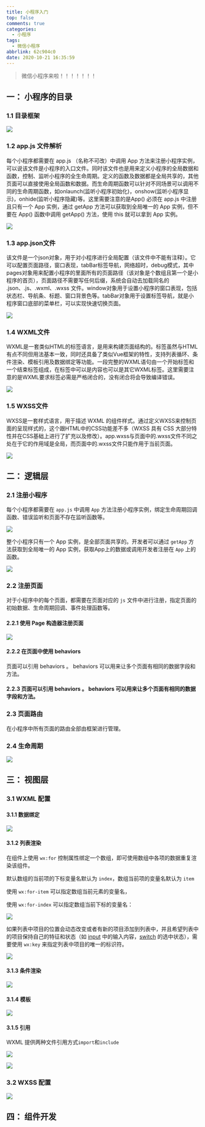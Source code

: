 ```yaml
---
title: 小程序入门
top: false
comments: true
categories:
  - 小程序
tags:
  - 微信小程序
abbrlink: 62c904c0
date: 2020-10-21 16:35:59
---
```


> 微信小程序来啦！！！！！！！

<!--more-->

## 一： 小程序的目录

### 1.1	目录框架

![](http://photo.jomeswang.top/20201021200018.png)

### 1.2	app.js 文件解析

每个小程序都需要在 app.js （名称不可改）中调用 App 方法来注册小程序实例，可以说该文件是小程序的入口文件。同时该文件也是用来定义小程序的全局数据和函数，控制、监听小程序的全生命周期。定义的函数及数据都是全局共享的，其他页面可以直接使用全局函数和数据。而生命周期函数可以针对不同场景可以调用不同的生命周期函数，如onlaunch(监听小程序初始化)，onshow(监听小程序显示)，onhide(监听小程序隐藏)等。这里需要注意的是App() 必须在 app.js 中注册且只有一个 App 实例，通过 getApp 方法可以获取到全局唯一的 App 实例，但不要在 App() 函数中调用 getApp() 方法，使用 this 就可以拿到 App 实例。

![](http://photo.jomeswang.top/20201021221855.png)

### 1.3  app.json文件

该文件是一个json对象，用于对小程序进行全局配置（该文件中不能有注释）。它可以配置页面路径，窗口表现，tabBar标签导航，网络超时，debug模式，其中pages对象用来配置小程序的里面所有的页面路径（该对象是个数组且第一个是小程序的首页），页面路径不需要写任何后缀，系统会自动去加载同名的 .json、.js、.wxml、.wxss 文件。window对象用于设置小程序的窗口表现，包括状态栏、导航条、标题、窗口背景色等。tabBar对象用于设置标签导航，就是小程序窗口底部的菜单栏，可以实现快速切换页面。

![](http://photo.jomeswang.top/20201021221955.png)

### 1.4 	WXML文件

WXML是一套类似HTML的标签语言，是用来构建页面结构的。标签虽然与HTML有点不同但用法基本一致，同时还具备了类似Vue框架的特性，支持列表循环、条件渲染、模板引用及数据绑定等功能。一段完整的WXML语句由一个开始标签和一个结束标签组成，在标签中可以是内容也可以是其它WXML标签。这里需要注意的是WXML要求标签必需是严格闭合的，没有闭合将会导致编译错误。

![](http://photo.jomeswang.top/20201021222052.png)



### 1.5 	WXSS文件

WXSS是一套样式语言，用于描述 WXML 的组件样式。通过定义WXSS来控制页面的呈现样式的，这个跟HTML中的CSS功能差不多（WXSS 具有 CSS 大部分特性并在CSS基础上进行了扩充以及修改）。app.wxss与页面中的.wxss文件不同之处在于它的作用域是全局，而页面中的.wxss文件只能作用于当前页面。

![](http://photo.jomeswang.top/20201021222124.png)



## 二： 逻辑层

### 2.1	注册小程序

每个小程序都需要在 `app.js` 中调用 `App` 方法注册小程序实例，绑定生命周期回调函数、错误监听和页面不存在监听函数等。

![](http://photo.jomeswang.top/20201021224257.png)

整个小程序只有一个 App 实例，是全部页面共享的。开发者可以通过 `getApp` 方法获取到全局唯一的 App 实例，获取App上的数据或调用开发者注册在 `App` 上的函数。

![](http://photo.jomeswang.top/20201021224321.png)

### 2.2 注册页面

对于小程序中的每个页面，都需要在页面对应的 `js` 文件中进行注册，指定页面的初始数据、生命周期回调、事件处理函数等。

#### 2.2.1  使用 Page 构造器注册页面

![](http://photo.jomeswang.top/20201021224602.png)

#### 2.2.2   在页面中使用 behaviors

页面可以引用 behaviors 。 behaviors 可以用来让多个页面有相同的数据字段和方法。

#### 2.2.3	页面可以引用 behaviors 。 behaviors 可以用来让多个页面有相同的数据字段和方法。



### 2.3  页面路由

在小程序中所有页面的路由全部由框架进行管理。



### 2.4  生命周期

![](http://photo.jomeswang.top/20201022222530.png)

## 三： 视图层

### 3.1  WXML 配置

#### 3.1.1  数据绑定

![](http://photo.jomeswang.top/20201021225347.png)



#### 3.1.2  列表渲染

在组件上使用 `wx:for` 控制属性绑定一个数组，即可使用数组中各项的数据重复渲染该组件。

默认数组的当前项的下标变量名默认为 `index`，数组当前项的变量名默认为 `item`

使用 `wx:for-item` 可以指定数组当前元素的变量名，

使用 `wx:for-index` 可以指定数组当前下标的变量名：

![](http://photo.jomeswang.top/20201021225518.png)

如果列表中项目的位置会动态改变或者有新的项目添加到列表中，并且希望列表中的项目保持自己的特征和状态（如 [input](https://developers.weixin.qq.com/miniprogram/dev/component/input.html) 中的输入内容，[switch](https://developers.weixin.qq.com/miniprogram/dev/component/switch.html) 的选中状态），需要使用 `wx:key` 来指定列表中项目的唯一的标识符。

![](http://photo.jomeswang.top/20201021225531.png)

#### 3.1.3  条件渲染

![](http://photo.jomeswang.top/20201021225553.png)



#### 3.1.4  模板

![](http://photo.jomeswang.top/20201021225655.png)

#### 3.1.5  引用

WXML 提供两种文件引用方式`import`和`include`

![](http://photo.jomeswang.top/20201021230138.png)

![](http://photo.jomeswang.top/20201021230148.png)



### 3.2	WXSS 配置

![](http://photo.jomeswang.top/20201022182537.png)



## 四： 组件开发